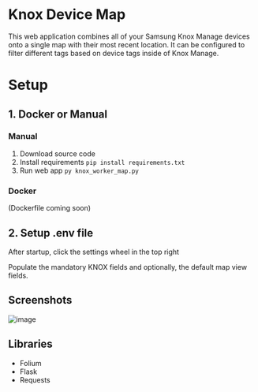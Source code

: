 # Knox Device Map
This web application combines all of your Samsung Knox Manage devices onto a single map with their most recent location. It can be configured to filter different tags based on device tags inside of Knox Manage.

# Setup
## 1. Docker or Manual
### Manual
1. Download source code
2. Install requirements
`pip install requirements.txt`
3. Run web app
`py knox_worker_map.py`
### Docker 
(Dockerfile coming soon)
## 2. Setup .env file
After startup, click the settings wheel in the top right

Populate the mandatory KNOX fields and optionally, the default map view fields.

## Screenshots
![image](https://github.com/user-attachments/assets/cf4b2422-e4af-4625-9861-99193baf495f)


## Libraries
- Folium
- Flask
- Requests
